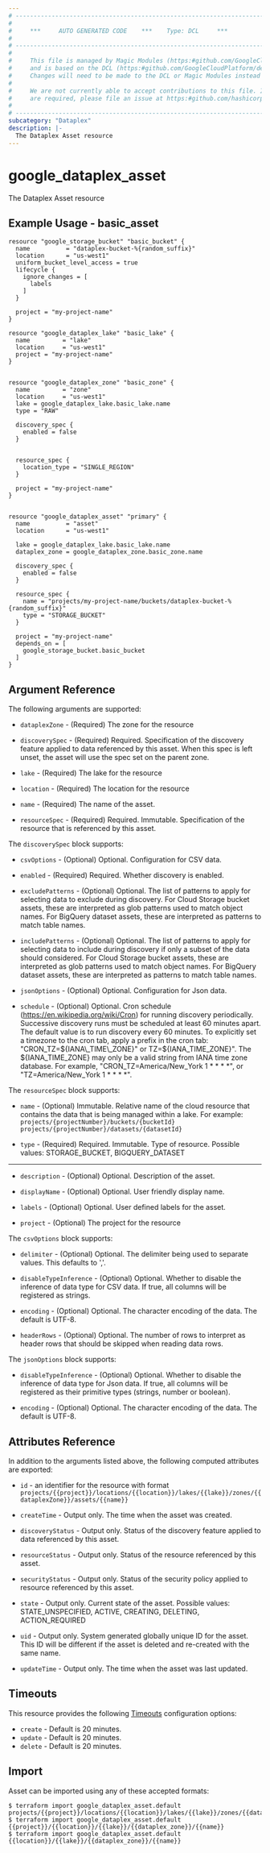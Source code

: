 ```yaml
---
# ----------------------------------------------------------------------------
#
#     ***     AUTO GENERATED CODE    ***    Type: DCL     ***
#
# ----------------------------------------------------------------------------
#
#     This file is managed by Magic Modules (https:#github.com/GoogleCloudPlatform/magic-modules)
#     and is based on the DCL (https:#github.com/GoogleCloudPlatform/declarative-resource-client-library).
#     Changes will need to be made to the DCL or Magic Modules instead of here.
#
#     We are not currently able to accept contributions to this file. If changes
#     are required, please file an issue at https:#github.com/hashicorp/terraform-provider-google/issues/new/choose
#
# ----------------------------------------------------------------------------
subcategory: "Dataplex"
description: |-
  The Dataplex Asset resource
---
```


# google\_dataplex\_asset

The Dataplex Asset resource

## Example Usage - basic\_asset

```hcl
resource "google_storage_bucket" "basic_bucket" {
  name          = "dataplex-bucket-%{random_suffix}"
  location      = "us-west1"
  uniform_bucket_level_access = true
  lifecycle {
    ignore_changes = [
      labels
    ]
  }
 
  project = "my-project-name"
}
 
resource "google_dataplex_lake" "basic_lake" {
  name         = "lake"
  location     = "us-west1"
  project = "my-project-name"
}
 
 
resource "google_dataplex_zone" "basic_zone" {
  name         = "zone"
  location     = "us-west1"
  lake = google_dataplex_lake.basic_lake.name
  type = "RAW"
 
  discovery_spec {
    enabled = false
  }
 
 
  resource_spec {
    location_type = "SINGLE_REGION"
  }
 
  project = "my-project-name"
}
 
 
resource "google_dataplex_asset" "primary" {
  name          = "asset"
  location      = "us-west1"
 
  lake = google_dataplex_lake.basic_lake.name
  dataplex_zone = google_dataplex_zone.basic_zone.name
 
  discovery_spec {
    enabled = false
  }
 
  resource_spec {
    name = "projects/my-project-name/buckets/dataplex-bucket-%{random_suffix}"
    type = "STORAGE_BUCKET"
  }
 
  project = "my-project-name"
  depends_on = [
    google_storage_bucket.basic_bucket
  ]
}
```

## Argument Reference

The following arguments are supported:

*   `dataplexZone` -
    (Required)
    The zone for the resource

*   `discoverySpec` -
    (Required)
    Required. Specification of the discovery feature applied to data referenced by this asset. When this spec is left unset, the asset will use the spec set on the parent zone.

*   `lake` -
    (Required)
    The lake for the resource

*   `location` -
    (Required)
    The location for the resource

*   `name` -
    (Required)
    The name of the asset.

*   `resourceSpec` -
    (Required)
    Required. Immutable. Specification of the resource that is referenced by this asset.

The `discoverySpec` block supports:

*   `csvOptions` -
    (Optional)
    Optional. Configuration for CSV data.

*   `enabled` -
    (Required)
    Required. Whether discovery is enabled.

*   `excludePatterns` -
    (Optional)
    Optional. The list of patterns to apply for selecting data to exclude during discovery. For Cloud Storage bucket assets, these are interpreted as glob patterns used to match object names. For BigQuery dataset assets, these are interpreted as patterns to match table names.

*   `includePatterns` -
    (Optional)
    Optional. The list of patterns to apply for selecting data to include during discovery if only a subset of the data should considered. For Cloud Storage bucket assets, these are interpreted as glob patterns used to match object names. For BigQuery dataset assets, these are interpreted as patterns to match table names.

*   `jsonOptions` -
    (Optional)
    Optional. Configuration for Json data.

*   `schedule` -
    (Optional)
    Optional. Cron schedule (https://en.wikipedia.org/wiki/Cron) for running discovery periodically. Successive discovery runs must be scheduled at least 60 minutes apart. The default value is to run discovery every 60 minutes. To explicitly set a timezone to the cron tab, apply a prefix in the cron tab: "CRON\_TZ=${IANA\_TIME\_ZONE}" or TZ=${IANA\_TIME\_ZONE}". The ${IANA\_TIME\_ZONE} may only be a valid string from IANA time zone database. For example, "CRON\_TZ=America/New\_York 1 \* \* \* \*", or "TZ=America/New\_York 1 \* \* \* \*".

The `resourceSpec` block supports:

*   `name` -
    (Optional)
    Immutable. Relative name of the cloud resource that contains the data that is being managed within a lake. For example: `projects/{projectNumber}/buckets/{bucketId}` `projects/{projectNumber}/datasets/{datasetId}`

*   `type` -
    (Required)
    Required. Immutable. Type of resource. Possible values: STORAGE\_BUCKET, BIGQUERY\_DATASET

***

*   `description` -
    (Optional)
    Optional. Description of the asset.

*   `displayName` -
    (Optional)
    Optional. User friendly display name.

*   `labels` -
    (Optional)
    Optional. User defined labels for the asset.

*   `project` -
    (Optional)
    The project for the resource

The `csvOptions` block supports:

*   `delimiter` -
    (Optional)
    Optional. The delimiter being used to separate values. This defaults to ','.

*   `disableTypeInference` -
    (Optional)
    Optional. Whether to disable the inference of data type for CSV data. If true, all columns will be registered as strings.

*   `encoding` -
    (Optional)
    Optional. The character encoding of the data. The default is UTF-8.

*   `headerRows` -
    (Optional)
    Optional. The number of rows to interpret as header rows that should be skipped when reading data rows.

The `jsonOptions` block supports:

*   `disableTypeInference` -
    (Optional)
    Optional. Whether to disable the inference of data type for Json data. If true, all columns will be registered as their primitive types (strings, number or boolean).

*   `encoding` -
    (Optional)
    Optional. The character encoding of the data. The default is UTF-8.

## Attributes Reference

In addition to the arguments listed above, the following computed attributes are exported:

*   `id` - an identifier for the resource with format `projects/{{project}}/locations/{{location}}/lakes/{{lake}}/zones/{{dataplexZone}}/assets/{{name}}`

*   `createTime` -
    Output only. The time when the asset was created.

*   `discoveryStatus` -
    Output only. Status of the discovery feature applied to data referenced by this asset.

*   `resourceStatus` -
    Output only. Status of the resource referenced by this asset.

*   `securityStatus` -
    Output only. Status of the security policy applied to resource referenced by this asset.

*   `state` -
    Output only. Current state of the asset. Possible values: STATE\_UNSPECIFIED, ACTIVE, CREATING, DELETING, ACTION\_REQUIRED

*   `uid` -
    Output only. System generated globally unique ID for the asset. This ID will be different if the asset is deleted and re-created with the same name.

*   `updateTime` -
    Output only. The time when the asset was last updated.

## Timeouts

This resource provides the following
[Timeouts](https://developer.hashicorp.com/terraform/plugin/sdkv2/resources/retries-and-customizable-timeouts) configuration options:

* `create` - Default is 20 minutes.
* `update` - Default is 20 minutes.
* `delete` - Default is 20 minutes.

## Import

Asset can be imported using any of these accepted formats:

```console
$ terraform import google_dataplex_asset.default projects/{{project}}/locations/{{location}}/lakes/{{lake}}/zones/{{dataplex_zone}}/assets/{{name}}
$ terraform import google_dataplex_asset.default {{project}}/{{location}}/{{lake}}/{{dataplex_zone}}/{{name}}
$ terraform import google_dataplex_asset.default {{location}}/{{lake}}/{{dataplex_zone}}/{{name}}
```
